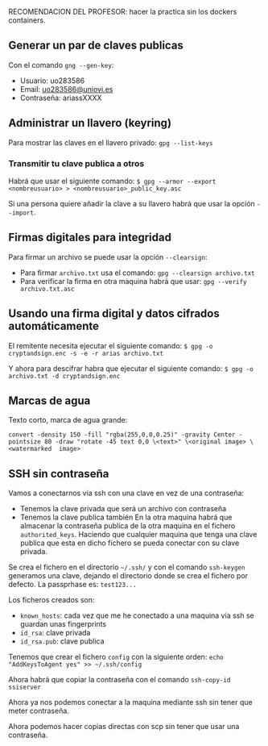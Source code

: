 RECOMENDACION DEL PROFESOR: hacer la practica sin los dockers containers.

## Generar un par de claves publicas
Con el comando `gng --gen-key`:
- Usuario: uo283586
- Email: uo283586@uniovi.es
- Contraseña: ariassXXXX

## Administrar un llavero (keyring)
Para mostrar las claves en el llavero privado: `gpg --list-keys` 

### Transmitir tu clave publica a otros
Habrá que usar el siguiente comando:
`$ gpg --armor --export <nombreusuario> > <nombreusuario>_public_key.asc`

Si una persona quiere añadir la clave a su llavero habrá que usar la opción `--import`.


## Firmas digitales para integridad
Para firmar un archivo se puede usar la opción `--clearsign`:
- Para firmar `archivo.txt` usa el comando: `gpg --clearsign archivo.txt`
- Para verificar la firma en otra maquina habrá que usar: `gpg --verify archivo.txt.asc`

## Usando una firma digital y datos cifrados automáticamente
El remitente necesita ejecutar el siguiente comando:
`$ gpg -o cryptandsign.enc -s -e -r arias archivo.txt`

Y ahora para descifrar habra que ejecutar el siguiente comando:
`$ gpg -o archivo.txt -d cryptandsign.enc`

## Marcas de agua
Texto corto, marca de agua grande: 
```shell
convert -density 150 -fill "rgba(255,0,0,0.25)" -gravity Center -pointsize 80 -draw "rotate -45 text 0,0 \<text>" \<original image> \<watermarked  image>
```

## SSH sin contraseña
Vamos a conectarnos vía ssh con una clave en vez de una contraseña:
- Tenemos la clave privada que será un archivo con contraseña
- Tenemos la clave publica también
En la otra maquina habrá que almacenar la contraseña publica de la otra maquina en el fichero `authorited_keys`. Haciendo que cualquier maquina que tenga una clave publica que esta en dicho fichero se pueda conectar con su clave privada.

Se crea el fichero en el directorio `~/.ssh/` y con el comando `ssh-keygen` generamos una clave, dejando el directorio donde se crea el fichero por defecto. La passprhase es: `test123...`

Los ficheros creados son:
- `known_hosts`: cada vez que me he conectado a una maquina via ssh se guardan unas fingerprints
- `id_rsa`: clave privada
- `id_rsa.pub`: clave publica

Tenemos que crear el fichero `config` con la siguiente orden: `echo "AddKeysToAgent yes" >> ~/.ssh/config`

Ahora habrá que copiar la contraseña con el comando `ssh-copy-id ssiserver`

Ahora ya nos podemos conectar a la maquina mediante ssh sin tener que meter contraseña.

Ahora podemos hacer copias directas con scp sin tener que usar una contraseña.
